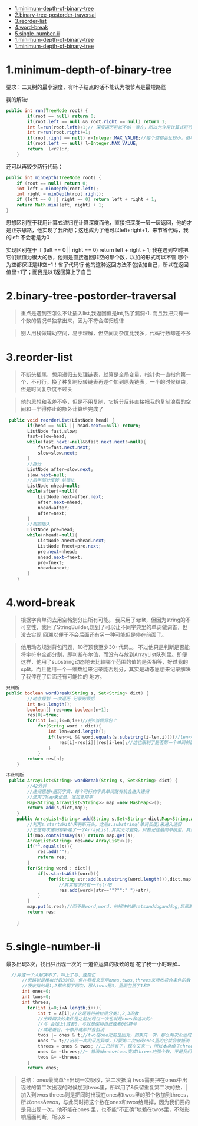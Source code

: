- [1.minimum-depth-of-binary-tree](#1minimum-depth-of-binary-tree)
- [2.binary-tree-postorder-traversal](#2binary-tree-postorder-traversal)
- [3.reorder-list](#3reorder-list)
- [4.word-break](#4word-break)
- [5.single-number-ii](#5single-number-ii)
- [1.minimum-depth-of-binary-tree](#1minimum-depth-of-binary-tree)
- [1.minimum-depth-of-binary-tree](#1minimum-depth-of-binary-tree)

# 1.minimum-depth-of-binary-tree
要求：二叉树的最小深度，有叶子结点的话不能认为根节点是最短路径

我的解法:
```java
public int run(TreeNode root) {
        if(root == null) return 0;
        if(root.left == null && root.right == null) return 1;
        int l=run(root.left)+1;// 深度遍历可以不怕一直左，所以允许用计算式可行
        int r=run(root.right)+1;
        if(root.right == null) r=Integer.MAX_VALUE;//每个空都会比较小，但不可取
        if(root.left == null) l=Integer.MAX_VALUE;
        return  l<r?l:r;
    }
```

还可以再较少两行代码：
```java
public int minDepth(TreeNode root) {
    if (root == null) return 0;
    int left = minDepth(root.left);
    int right = minDepth(root.right);
    if (left == 0 || right == 0) return left + right + 1;
    return Math.min(left, right) + 1;
}
```
思想区别在于我用计算式递归在计算深度而他，直接把深度一层一层返回，他的才是正宗思路，他实现了我所想；这也成为了他可以left+right+1，来节省代码，我的left
不会老是为0

实现区别在于 if (left == 0 || right == 0) return left + right + 1;  我在遇到空时把它们赋值为很大的数，他则是直接返回非空的那个数，以加的形式可以不管
哪个为空都保证是非空+1！省了代码行   他的这种返回方法不包括加自己，所以在返回值里+1了；而我是以1返回算上了自己

# 2.binary-tree-postorder-traversal
> 重点是遇到空怎么不让插入list,我返回值是int,钻了漏洞-1. 而且我把只有一个数的情况单独拿出来，因为不符合递归规律

> 别人用栈做辅助空间，易于理解，但空间复杂度比我多，代码行数却差不多

# 3.reorder-list
> 不断头插尾，想用递归去处理链表，就算是全局变量，指针也一直指向第一个，不可行。换了种复制反转链表再逐个加到原先链表，一半的时候结束，但是时间复杂度不过关

> 他的思想和我差不多，但是不用复制，它拆分反转直接把我的复制浪费的空间和一半得停止的额外计算给完成了

```java
 public void reorderList(ListNode head) {
        if(head == null || head.next==null) return;
        ListNode fast,slow;
        fast=slow=head;
        while(fast.next!=null&&fast.next.next!=null){
            fast=fast.next.next;
            slow=slow.next;
        }
        //拆分
        ListNode after=slow.next;
        slow.next=null;
        //后半部分反转 前插法
        ListNode nhead=null;
        while(after!=null){
            ListNode next=after.next;
            after.next=nhead;
            nhead=after;
            after=next;
        }
        //相隔插入
        ListNode pre=head;
        while(nhead!=null){
            ListNode anext=nhead.next;
            ListNode fnext=pre.next;
            pre.next=nhead;
            nhead.next=fnext;
            pre=fnext;
            nhead=anext;
        }
    }
   ```

# 4.word-break
> 根据字典单词去用空格划分出所有可能。  我采用了split，但因为string的不可变性，我用了StringBuilder,想到了可以让不同字典里的单词做词首，但没去实现
回溯以便于不会后面还有另一种可能但是停在前面了。

> 他用动态规划背包问题，10行顶我至少30+代码。。  不过他只是判断是否能将字符串全都分割，即判断布尔值，而没有存放到ArrayList队列里。即便这样，他用了substring动态地去比较哪个范围的值的是否相等，好过我的split。而且他用一个一维数组来记录能否划分，其实是动态思想来记录解决了我停在了后面还有可能性的
地方。
```java
只判断
public boolean wordBreak(String s, Set<String> dict) {
        //动态规划 一次遍历 记录到最后
        int n=s.length();
        boolean[] res=new boolean[n+1];
        res[0]=true;
        for(int i=1;i<=n;i++)//把s当做背包？
            for(String word : dict){
                int len=word.length();
                if(len<=i && word.equals(s.substring(i-len,i))){//len<= 把一些可能的小分子计算在内了
                    res[i]=res[i]||res[i-len];//这也限制了是否第一个单词前面有无剩余
                }
            }
        return res[n];
    }
```
```java
不止判断
 public ArrayList<String> wordBreak(String s, Set<String> dict) {
        //42分钟
        //递归思想+遍历字典，每个可行的字典单词就有机会进入递归
        //还用了Map来记录，增加复用率
        Map<String,ArrayList<String>> map =new HashMap<>();
        return add(s,dict,map);
    }
    public ArrayList<String> add(String s,Set<String> dict,Map<String,ArrayList<String>> map){
        //利用s.startsWith来判断开头，之后s.substring(单词长度)来进入递归
        //它在每次递归都新建了一个ArrayList,其实无可避免，只要记住最简单模型，其余的消耗都是必须的
        if(map.containsKey(s)) return map.get(s);
        ArrayList<String> res=new ArrayList<>();
        if("".equals(s)){
            res.add("");
            return res;
        }
        for(String word : dict){
            if(s.startsWith(word)){
                for(String str:add(s.substring(word.length()),dict,map))
                    //其实每次只有一个str吧
                    res.add(word+(str==""?"":" ")+str);
            }
        }
        map.put(s,res);//而不是word,word，他解决的是catsanddoganddog,后面的anddog直接拿
        return res;
        
    }
 ```
# 5.single-number-ii
最多出现3次，找出只出现一次的  一道位运算的极致的题   花了我一小时理解..
```java
  //异或一个人解决不了，叫上了与、或帮忙
      //思路说是模拟计数3进位，但在我看来是用ones,twos,threes来吸收符合条件的数
      //吸收指的是1,2都出现了两次，那么twos是3，里面包括了1和2
      int ones=0;
      int twos=0;
      int threes;
        for(int i=0;i<A.length;i++){
            int t = A[i];//这是等待被垃圾分类1,2,3的数
            //出现两次的条件是之前出现过一次也就是ones和这次的t
            //与 会加上t或者0，与就是保持自己或者0的符号
            //或是兼容，不像异或那样会抵消
            twos |= ones & t;//two在one之前是因为，如果先一次，那么两次永远成功
            ones ^= t;//出现一次的采用异或，只要第二次出现ones里的它就会被抵消
            threes = ones & twos; //二已经有了，现在又来一，所以本身给了threes
            ones &= ~threes;//~ 抵消掉ones+twos变成threes的那个数，不是我们要的
            twos &= ~threes;
        }
        return ones;
```
> 总结：ones最简单^=出现一次吸收，第二次抵消    twos需要把在ones中出现过的第二次出现的时候加到twos里，所以用了&保留重复第二次的数，|加入到twos
threes则是把同时出现在ones和twos里的那个数加到threes，所以ones&twos，与此同时把这个数在ones和twos给踢掉，因为我们要的是只出现一次，他不能在ones
里，也不能“不正确”地赖在twos里，不然影响后面判断，所以& ~
